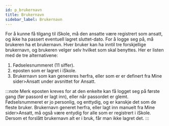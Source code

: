 ```yaml
---
id: p_brukernavn
title: Brukernavn
sidebar_label: Brukernavn
---
```

For å kunne få tilgang til iSkole, må den ansatte være registrert som ansatt, og ikke ha passert eventuell lagret sluttet-dato.
For å logge seg på, må brukeren ha et brukernavn. Hver bruker kan ha inntil tre forskjellige brukernavn, og brukeren velger selv hvilket som skal benyttes.
Her er listen med de tre alternativene:
1. Fødselesnummeret (11 siffer).
2. eposten som er lagret i iSkole.
3. Brukernavn som kan genereres herfra, eller som er er definert fra Mine sider>Ansatt under avsnittet for Ansatt.


:::note Merk
eposten kreves for at den enkelte kan få logget seg på første gang (før passord er lagt inn), eller når passordet er glemt.
Fødselsnummeret er jo personlig, og enttydig, og er kanskje det som de fleste bruker.
Brukernavn generet herfra, eller lagt inn manuelt fra Mine sider>Ansatt, må også være entydig for alle som er registrert i iSkole. Dersom et forslått brukernavn alt er i bruk, får man ikke lagret det. :::
